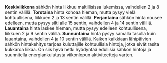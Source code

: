 **Keskiviikkona** sähkön hinta liikkuu maltillisissa lukemissa, vaihdellen 2 ja 8 sentin välillä. **Torstaina** hinta kohoaa hieman, mutta pysyy vielä kohtuullisena, liikkuen 2 ja 13 sentin välillä. **Perjantaina** sähkön hinta nousee edelleen, mutta pysyy silti alle 15 sentin, vaihdellen 4 ja 14 sentin välillä. **Lauantaina** hinta laskee hieman, mutta pysyy edelleen kohtuullisena, liikkuen 2 ja 9 sentin välillä. **Sunnuntaina** hinta pysyy samalla tasolla kuin lauantaina, vaihdellen 4 ja 10 sentin välillä. Kaiken kaikkiaan lähipäivien sähkön hintakehitys tarjoaa kuluttajille kohtuullisia hintoja, jotka eivät rasita kukkaroa liikaa. On siis hyvä hetki hyödyntää edullisia sähkön hintoja ja suunnitella energiankulutusta viikonlopun aktiviteetteja varten.